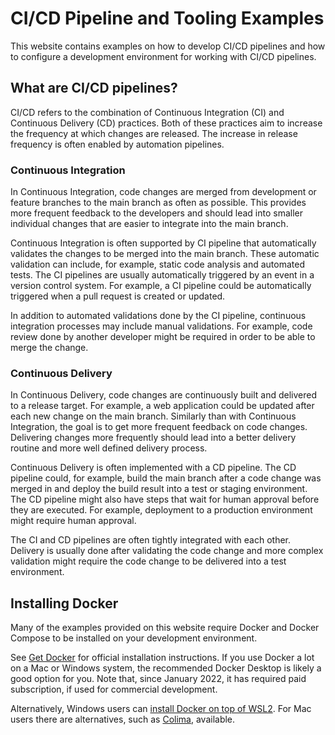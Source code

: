 # CI/CD Pipeline and Tooling Examples

This website contains examples on how to develop CI/CD pipelines and how to configure a development environment for working with CI/CD pipelines.

## What are CI/CD pipelines?

CI/CD refers to the combination of Continuous Integration (CI) and Continuous Delivery (CD) practices. Both of these practices aim to increase the frequency at which changes are released. The increase in release frequency is often enabled by automation pipelines.

### Continuous Integration

In Continuous Integration, code changes are merged from development or feature branches to the main branch as often as possible. This provides more frequent feedback to the developers and should lead into smaller individual changes that are easier to integrate into the main branch.

Continuous Integration is often supported by CI pipeline that automatically validates the changes to be merged into the main branch. These automatic validation can include, for example, static code analysis and automated tests. The CI pipelines are usually automatically triggered by an event in a version control system. For example, a CI pipeline could be automatically triggered when a pull request is created or updated.

In addition to automated validations done by the CI pipeline, continuous integration processes may include manual validations. For example, code review done by another developer might be required in order to be able to merge the change.

### Continuous Delivery

In Continuous Delivery, code changes are continuously built and delivered to a release target. For example, a web application could be updated after each new change on the main branch. Similarly than with Continuous Integration, the goal is to get more frequent feedback on code changes. Delivering changes more frequently should lead into a better delivery routine and more well defined delivery process.

Continuous Delivery is often implemented with a CD pipeline. The CD pipeline could, for example, build the main branch after a code change was merged in and deploy the build result into a test or staging environment. The CD pipeline might also have steps that wait for human approval before they are executed. For example, deployment to a production environment might require human approval.

The CI and CD pipelines are often tightly integrated with each other. Delivery is usually done after validating the code change and more complex validation might require the code change to be delivered into a test environment.

## Installing Docker

Many of the examples provided on this website require Docker and Docker Compose to be installed on your development environment.

See [Get Docker](https://docs.docker.com/get-docker/) for official installation instructions. If you use Docker a lot on a Mac or Windows system, the recommended Docker Desktop is likely a good option for you. Note that, since January 2022, it has required paid subscription, if used for commercial development.

Alternatively, Windows users can [install Docker on top of WSL2](./docker/docker-on-wsl/). For Mac users there are alternatives, such as [Colima](https://github.com/abiosoft/colima), available.
